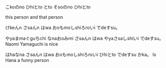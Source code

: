 
こkoのno ひhiとto とto そsoのno ひhiとto

this person and that person



けkeんn さsaんn はwa おoもmoしshiろroいi でdeすsu。


やyaまmaぐguちchi なnaおoみmi さsaんn はwa やyaさsaしshiいi でdeすsu。
Naomi Yamaguchi is nice

はhaなna さsaんn はwa おoもmoしshiろroいi ひhiとto でdeすsu かka。
Is Hana a funny person
